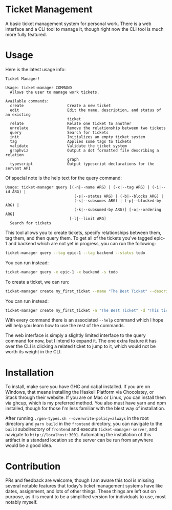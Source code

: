 # Ticket Management

A basic ticket management system for personal work. There is a web interface and a CLI
tool to manage it, though right now the CLI tool is much more fully featured.

# Usage

Here is the latest usage info:

```
Ticket Manager!

Usage: ticket-manager COMMAND
  Allows the user to manage work tickets.

Available commands:
  create                   Create a new ticket
  edit                     Edit the name, description, and status of an existing
                           ticket
  relate                   Relate one ticket to another
  unrelate                 Remove the relationship between two tickets
  query                    Search for tickets
  init                     Initializes an empty ticket system
  tag                      Applies some tags to tickets
  validate                 Validate the ticket system
  graphviz                 Output a dot formatted file describing a relation
                           graph
  typescript               Output typescript declarations for the servant API
```

Of special note is the help text for the query command:

```
Usage: ticket-manager query [(-n|--name ARG) | (-x|--tag ARG) | (-i|--id ARG) |
                              (-s|--status ARG) | (-b|--blocks ARG) |
                              (-s|--subsumes ARG) | (-p|--blocked-by ARG) |
                              (-k|--subsumed-by ARG)] [-o|--ordering ARG]
                            [-l|--limit ARG]
  Search for tickets
```

This tool allows you to create tickets, specify relationships between them, tag them,
and then query them. To get all of the tickets you've tagged epic-1 and backend which
are not yet in progress, you can run the following:

```bash
ticket-manager query --tag epic-1 --tag backend --status todo
```

You can run instead:

```bash
ticket-manager query -x epic-1 -x backend -s todo
```

To create a ticket, we can run:
```bash
ticket-manager create my_first_ticket --name "The Best Ticket" --description "This ticket truly is the best" --status todo
```

You can run instead:
```bash
ticket-manager create my_first_ticket -n "The Best Ticket" -d "This ticket truly is the best" -s todo
```

With every command there is an associated `--help` command which I hope will help you learn how to use the rest of the commands.

The web interface is simply a slightly limited interface to the query command for now, but I intend to expand it.
The one extra feature it has over the CLI is clicking a related ticket to jump to it, which would not be worth
its weight in the CLI.

# Installation

To install, make sure you have GHC and cabal installed. If you are on Windows, that means
installing the Haskell Platform via Chocolatey, or Stack through their website. If you are
on Mac or Linux, you can install them via ghcup, which is my preferred method. You also
must have yarn and npm installed, though for those I'm less familiar with the blest way of
installation.

After running `./gen-types.sh --overwrite-policy=always` in the root directory and `yarn build` in the `frontend` directory, you can navigate to the `build` subdirectory of `frontend` and
execute `ticket-manager-server`, and navigate to `http://localhost:3001`. Automating the installation of this artifact in a standard location so the server can be run from anywhere would be a good idea.

# Contribution

PRs and feedback are welcome, though I am aware this tool is missing several notable features that
today's ticket management systems have like dates, assignment, and lots of other things. These
things are left out on purpose, as it is meant to be a simplified version for individuals to use,
most notably myself.
